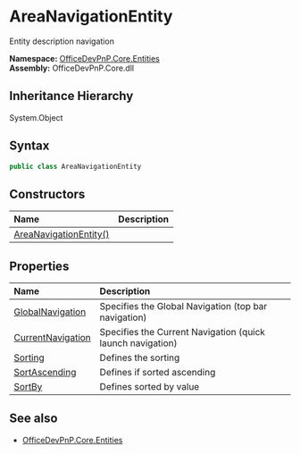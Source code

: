 # AreaNavigationEntity
Entity description navigation  

**Namespace:** [OfficeDevPnP.Core.Entities](OfficeDevPnP.Core.Entities.md)  
**Assembly:** OfficeDevPnP.Core.dll  
## Inheritance Hierarchy
System.Object  
## Syntax
```C#
public class AreaNavigationEntity
```
## Constructors
|**Name**|**Description**|
|:-----|:-----|
| [AreaNavigationEntity()](OfficeDevPnP.Core.Entities.AreaNavigationEntity.ctor1.md) | 
## Properties
|**Name**|**Description**|
|:-----|:-----|
| [GlobalNavigation](OfficeDevPnP.Core.Entities.AreaNavigationEntity.GlobalNavigation.md) | Specifies the Global Navigation (top bar navigation)
| [CurrentNavigation](OfficeDevPnP.Core.Entities.AreaNavigationEntity.CurrentNavigation.md) | Specifies the Current Navigation (quick launch navigation)
| [Sorting](OfficeDevPnP.Core.Entities.AreaNavigationEntity.Sorting.md) | Defines the sorting
| [SortAscending](OfficeDevPnP.Core.Entities.AreaNavigationEntity.SortAscending.md) | Defines if sorted ascending
| [SortBy](OfficeDevPnP.Core.Entities.AreaNavigationEntity.SortBy.md) | Defines sorted by value
## See also
- [OfficeDevPnP.Core.Entities](OfficeDevPnP.Core.Entities.md)
